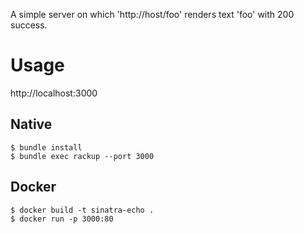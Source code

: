 A simple server on which 'http://host/foo' renders text 'foo' with 200 success.

# Usage

http://localhost:3000

## Native

```
$ bundle install
$ bundle exec rackup --port 3000
```

## Docker

```
$ docker build -t sinatra-echo .
$ docker run -p 3000:80
```

